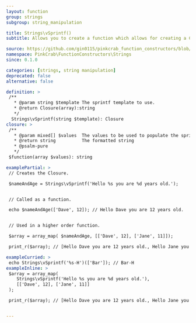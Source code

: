 ```yaml
---
layout: function
group: strings
subgroup: string_manipulation

title: Strings\vSprintf()
subtitle: Allows you to create a function which allows for creating a Closure which is populated with a sprintf template. Which accepts the array of args to be used to populate the template. This can either be used as part of a Higher Order Function such as array_map() or as part of a compiled/pipe function.

source: https://github.com/gin0115/pinkcrab_function_constructors/blob/master/src/strings.php#L118
namespace: PinkCrab\FunctionConstructors\Strings
since: 0.1.0

categories: [strings, string manipulation]
deprecated: false
alternative: false

definition: >
 /**
   * @param string $template The sprintf template to use.
   * @return Closure(array):string
   */
  Strings\vSprintf(string $template): Closure
closure: >
 /**
   * @param mixed[] $values  The values to be used to populate the sprintf template.
   * @return string          The formatted string
   * @psalm-pure
   */ 
 $function(array $values): string

examplePartial: >
 // Creates the Closure.

 $nameAndAge = Strings\vSprintf('Hello %s you are %d years old.');


 // Called as a function.

 echo $nameAndAge(['Dave', 12]); // Hello Dave you are 12 years old.


 // Used in a higher order function.

 $array = array_map( $nameAndAge, [['Dave', 12], ['Jane', 11]]);

 print_r($array); // [Hello Dave you are 12 years old., Hello Jane you are 11 years old.]

exampleCurried: >
 echo Strings\vSprintf('%s-H')(['Bar']); // Bar-H
exampleInline: >
 $array = array_map(
    Strings\vSprintf('Hello %s you are %d years old.'), 
    [['Dave', 12], ['Jane', 11]]
 );

 print_r($array); // [Hello Dave you are 12 years old., Hello Jane you are 11 years old.]


---
```

